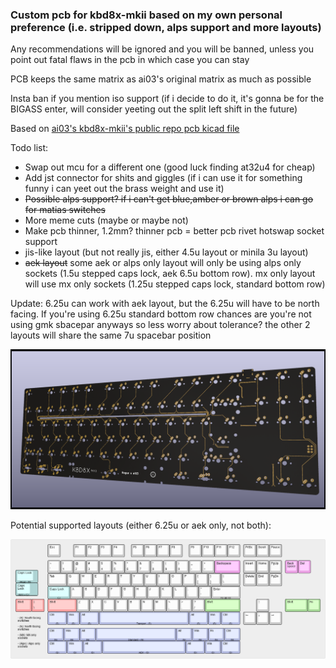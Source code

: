 ### Custom pcb for kbd8x-mkii based on my own personal preference (i.e. stripped down, alps support and more layouts)

Any recommendations will be ignored and you will be banned, unless you point out fatal flaws in the pcb in which case you can stay

PCB keeps the same matrix as ai03's original matrix as much as possible

Insta ban if you mention iso support (if i decide to do it, it's gonna be for the BIGASS enter, will consider yeeting out the split left shift in the future)

Based on [ai03's kbd8x-mkii's public repo pcb kicad file](https://github.com/ai03-2725/KBD8X-MKII-PCB/blob/master/KBD8X-MK2.kicad_pcb)

Todo list:
- Swap out mcu for a different one (good luck finding at32u4 for cheap)
- Add jst connector for shits and giggles (if i can use it for something funny i can yeet out the brass weight and use it)
- ~~Possible alps support? if i can't get blue,amber or brown alps i can go for matias switches~~
- More meme cuts (maybe or maybe not)
- Make pcb thinner, 1.2mm? thinner pcb = better pcb rivet hotswap socket support
- jis-like layout (but not really jis, either 4.5u layout or minila 3u layout)
- ~~aek layout~~ some aek or alps only layout will only be using alps only sockets (1.5u stepped caps lock, aek 6.5u bottom row). mx only layout will use mx only sockets (1.25u stepped caps lock, standard bottom row)

Update: 6.25u can work with aek layout, but the 6.25u will have to be north facing. If you're using 6.25u standard bottom row chances are you're not using gmk sbacepar anyways so less worry about tolerance? the other 2 layouts will share the same 7u spacebar position


![pcb pics](pcb.PNG)

Potential supported layouts (either 6.25u or aek only, not both):

![layout pics](keyboard-layout.png)